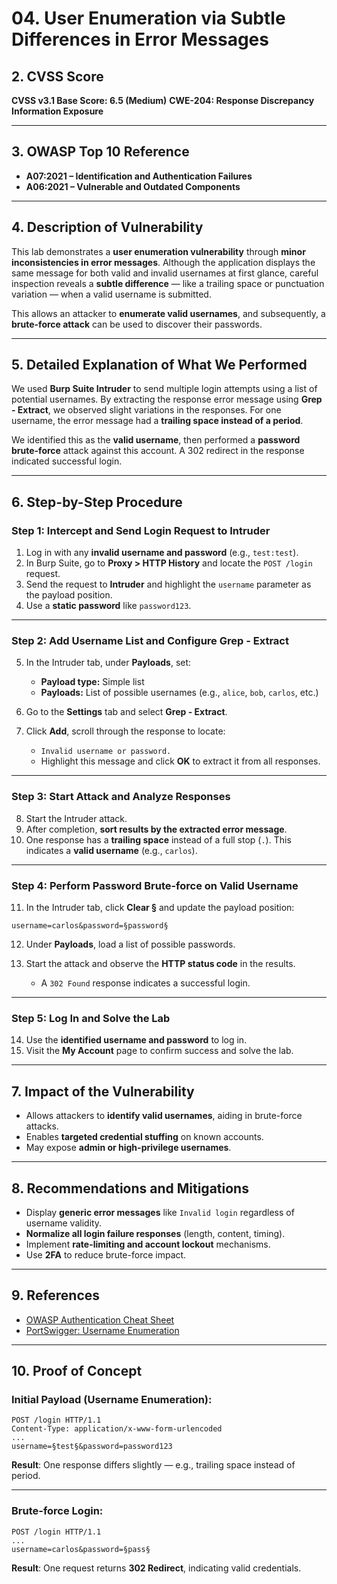 
# 04. User Enumeration via Subtle Differences in Error Messages

## 2. CVSS Score

**CVSS v3.1 Base Score: 6.5 (Medium)**
**CWE-204: Response Discrepancy Information Exposure**

---

## 3. OWASP Top 10 Reference

* **A07:2021 – Identification and Authentication Failures**
* **A06:2021 – Vulnerable and Outdated Components**

---

## 4. Description of Vulnerability

This lab demonstrates a **user enumeration vulnerability** through **minor inconsistencies in error messages**. Although the application displays the same message for both valid and invalid usernames at first glance, careful inspection reveals a **subtle difference** — like a trailing space or punctuation variation — when a valid username is submitted.

This allows an attacker to **enumerate valid usernames**, and subsequently, a **brute-force attack** can be used to discover their passwords.

---

## 5. Detailed Explanation of What We Performed

We used **Burp Suite Intruder** to send multiple login attempts using a list of potential usernames. By extracting the response error message using **Grep - Extract**, we observed slight variations in the responses. For one username, the error message had a **trailing space instead of a period**.

We identified this as the **valid username**, then performed a **password brute-force** attack against this account. A 302 redirect in the response indicated successful login.

---

## 6. Step-by-Step Procedure

### Step 1: Intercept and Send Login Request to Intruder

1. Log in with any **invalid username and password** (e.g., `test:test`).
2. In Burp Suite, go to **Proxy > HTTP History** and locate the `POST /login` request.
3. Send the request to **Intruder** and highlight the `username` parameter as the payload position.
4. Use a **static password** like `password123`.

---

### Step 2: Add Username List and Configure Grep - Extract

5. In the Intruder tab, under **Payloads**, set:

   * **Payload type:** Simple list
   * **Payloads:** List of possible usernames (e.g., `alice`, `bob`, `carlos`, etc.)

6. Go to the **Settings** tab and select **Grep - Extract**.

7. Click **Add**, scroll through the response to locate:

   * `Invalid username or password.`
   * Highlight this message and click **OK** to extract it from all responses.

---

### Step 3: Start Attack and Analyze Responses

8. Start the Intruder attack.
9. After completion, **sort results by the extracted error message**.
10. One response has a **trailing space** instead of a full stop (`.`). This indicates a **valid username** (e.g., `carlos`).

---

### Step 4: Perform Password Brute-force on Valid Username

11. In the Intruder tab, click **Clear §** and update the payload position:

```http
username=carlos&password=§password§
```

12. Under **Payloads**, load a list of possible passwords.

13. Start the attack and observe the **HTTP status code** in the results.

    * A `302 Found` response indicates a successful login.

---

### Step 5: Log In and Solve the Lab

14. Use the **identified username and password** to log in.
15. Visit the **My Account** page to confirm success and solve the lab.

---

## 7. Impact of the Vulnerability

* Allows attackers to **identify valid usernames**, aiding in brute-force attacks.
* Enables **targeted credential stuffing** on known accounts.
* May expose **admin or high-privilege usernames**.

---

## 8. Recommendations and Mitigations

* Display **generic error messages** like `Invalid login` regardless of username validity.
* **Normalize all login failure responses** (length, content, timing).
* Implement **rate-limiting and account lockout** mechanisms.
* Use **2FA** to reduce brute-force impact.

---

## 9. References

* [OWASP Authentication Cheat Sheet](https://cheatsheetseries.owasp.org/cheatsheets/Authentication_Cheat_Sheet.html)
* [PortSwigger: Username Enumeration](https://portswigger.net/web-security/authentication/password-based)

---

## 10. Proof of Concept

### Initial Payload (Username Enumeration):

```http
POST /login HTTP/1.1
Content-Type: application/x-www-form-urlencoded
...
username=§test§&password=password123
```

**Result**: One response differs slightly — e.g., trailing space instead of period.

---

### Brute-force Login:

```http
POST /login HTTP/1.1
...
username=carlos&password=§pass§
```

**Result**: One request returns **302 Redirect**, indicating valid credentials.

